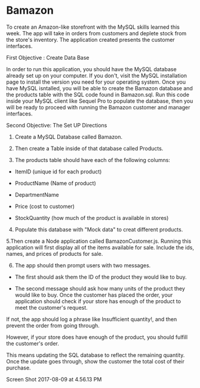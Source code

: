 # Bamazon

To create an Amazon-like storefront with the MySQL skills learned this week. The app will take in orders from customers and deplete stock from the store's inventory. The application created presents the customer interfaces.



First Objective : Create Data Base

In order to run this application, you should have the MySQL database already set up on your computer. If you don't, visit the MySQL installation page to install the version you need for your operating system. Once you have MySQL isntalled, you will be able to create the Bamazon database and the products table with the SQL code found in Bamazon.sql. Run this code inside your MySQL client like Sequel Pro to populate the database, then you will be ready to proceed with running the Bamazon customer and manager interfaces.


Second Objective: The Set UP Directions

1. Create a MySQL Database called Bamazon.

2. Then create a Table inside of that database called Products.

3. The products table should have each of the following columns:

- ItemID (unique id for each product)

- ProductName (Name of product)

- DepartmentName

- Price (cost to customer)

- StockQuantity (how much of the product is available in stores)

4. Populate this database with "Mock data" to creat different products. 

5.Then create a Node application called BamazonCustomer.js. Running this application will first display all of the items available for sale. Include the ids, names, and prices of products for sale.

6. The app should then prompt users with two messages.

- The first should ask them the ID of the product they would like to buy.

- The second message should ask how many units of the product they would like to buy.
Once the customer has placed the order, your application should check if your store has enough of the product to meet the customer's request.

If not, the app should log a phrase like Insufficient quantity!, and then prevent the order from going through.

However, if your store does have enough of the product, you should fulfill the customer's order.

This means updating the SQL database to reflect the remaining quantity.
Once the update goes through, show the customer the total cost of their purchase.




Screen Shot 2017-08-09 at 4.56.13 PM